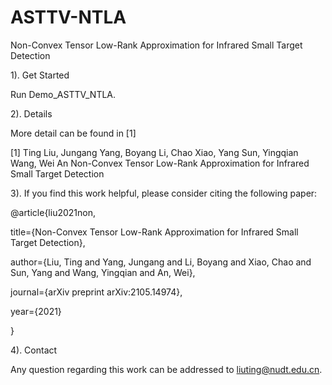 # ASTTV-NTLA
Non-Convex Tensor Low-Rank Approximation for Infrared Small Target Detection
 
 1). Get Started
  
  Run Demo_ASTTV_NTLA.
  
 2). Details
  
  More detail can be found in [1]


[1] Ting Liu, Jungang Yang, Boyang Li, Chao Xiao, Yang Sun, Yingqian Wang, Wei An
Non-Convex Tensor Low-Rank Approximation for Infrared Small Target Detection

3). If you find this work helpful, please consider citing the following paper:

 @article{liu2021non,
 
  title={Non-Convex Tensor Low-Rank Approximation for Infrared Small Target Detection},
  
  author={Liu, Ting and Yang, Jungang and Li, Boyang and Xiao, Chao and Sun, Yang and Wang, Yingqian and An, Wei},
  
  journal={arXiv preprint arXiv:2105.14974},
  
  year={2021}
  
  }
  
4). Contact

Any question regarding this work can be addressed to liuting@nudt.edu.cn.
